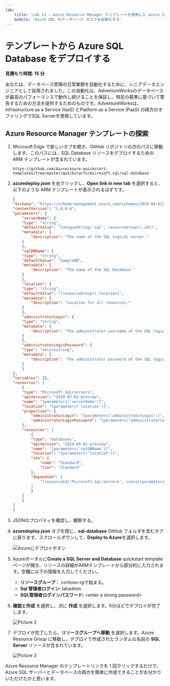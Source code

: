 ```yaml
---
lab:
    title: 'Lab 11 – Azure Resource Manager テンプレートを使用した Azure SQL Database のデプロイ'
    module: 'Azure SQL のデータベース タスクを自動化する'
---
```


# テンプレートから Azure SQL Database をデプロイする

**見積もり時間: 15 分**

あなたは、データベース管理の日常業務を自動化するために、シニアデータエンジニアとして採用されました。この自動化は、AdventureWorksのデータベースが最高のパフォーマンスで動作し続けることを保証し、特定の基準に基づいて警告するための方法を提供するためのものです。AdventureWorksは、Infrastructure as a Service (IaaS) とPlatform as a Service (PaaS) の両方のオファリングでSQL Serverを使用しています。

## Azure Resource Manager テンプレートの探索

1. Microsoft Edge で新しいタブを開き、GitHub リポジトリの次のパスに移動します。このパスには、SQL Database リソースをデプロイするための ARM テンプレートが含まれています。

    ```
    https://github.com/Azure/azure-quickstart-templates/tree/master/quickstarts/microsoft.sql/sql-database
    ```

1. **azuredeploy.json** を右クリックし、**Open link in new tab** を選択すると、以下のような ARM テンプレートが表示されるはずです。


    ```JSON
    {
    "$schema": "https://schema.management.azure.com/schemas/2019-04-01/deploymentTemplate.json#",
    "contentVersion": "1.0.0.0",
    "parameters": {
        "serverName": {
        "type": "string",
        "defaultValue": "[uniqueString('sql', resourceGroup().id)]",
        "metadata": {
            "description": "The name of the SQL logical server."
        }
        },
        "sqlDBName": {
        "type": "string",
        "defaultValue": "SampleDB",
        "metadata": {
            "description": "The name of the SQL Database."
        }
        },
        "location": {
        "type": "string",
        "defaultValue": "[resourceGroup().location]",
        "metadata": {
            "description": "Location for all resources."
        }
        },
        "administratorLogin": {
        "type": "string",
        "metadata": {
            "description": "The administrator username of the SQL logical server."
        }
        },
        "administratorLoginPassword": {
        "type": "securestring",
        "metadata": {
            "description": "The administrator password of the SQL logical server."
        }
        }
    },
    "variables": {},
    "resources": [
        {
        "type": "Microsoft.Sql/servers",
        "apiVersion": "2020-02-02-preview",
        "name": "[parameters('serverName')]",
        "location": "[parameters('location')]",
        "properties": {
            "administratorLogin": "[parameters('administratorLogin')]",
            "administratorLoginPassword": "[parameters('administratorLoginPassword')]"
        },
        "resources": [
            {
            "type": "databases",
            "apiVersion": "2020-08-01-preview",
            "name": "[parameters('sqlDBName')]",
            "location": "[parameters('location')]",
            "sku": {
                "name": "Standard",
                "tier": "Standard"
            },
            "dependsOn": [
                "[resourceId('Microsoft.Sql/servers', concat(parameters('serverName')))]"
            ]
            }
        ]
        }
    ]
    }
    ```

1. JSONのプロパティを確認し、観察する。

1. **azuredeploy.json** タブを閉じ、**sql-database** GitHub フォルダを含むタブに戻ります。スクロールダウンして、**Deploy to Azure**を選択します。

    ![Azureにデプロイボタン](../images/dp-300-module-11-lab-01.png)

1. Azureポータルに**Create a SQL Server and Database** quickstart templateページが開き、リソースの詳細がARMテンプレートから部分的に入力されます。空欄に以下の情報を入力してください。

    - **リソースグループ：** *contoso-rg*で始まる。
    - **Sql 管理者ログイン:** labadmin
    - **SQL管理者ログインパスワード:** &lt;enter a strong password&gt;

1. **確認と作成** を選択し、次に **作成** を選択します。5分ほどでデプロイが完了します。

    ![Picture 2](../images/dp-300-module-11-lab-02.png)

1. デプロイが完了したら、**リソースグループへ移動** を選択します。Azure Resource Group に移動し、デプロイで作成されたランダムな名前の **SQL Server** リソースが含まれています。

    ![Picture 3](../images/dp-300-module-11-lab-03.png)

Azure Resource Manager のテンプレートリンクを 1 回クリックするだけで、Azure SQL サーバーとデータベースの両方を簡単に作成できることがお分かりいただけたかと思います。
